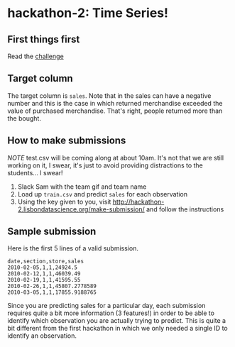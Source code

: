 # hackathon-2: Time Series!

## First things first

Read the [challenge](https://docs.google.com/document/d/1zjjJxPWABlJjqiNgy2B7LF0EO_qTcx7Lh9Rqoklhq7U/edit?usp=sharing)

## Target column

The target column is `sales`. Note that in the sales can have a negative number and this is the case in which returned merchandise exceeded the value of purchased merchandise. That's right, people returned more than the bought.

## How to make submissions

*NOTE* test.csv will be coming along at about 10am. It's not that we are still working on it, I swear, it's just to avoid providing distractions to the students... I swear!

1. Slack Sam with the team gif and team name
1. Load up `train.csv` and predict `sales` for each observation
1. Using the key given to you, visit http://hackathon-2.lisbondatascience.org/make-submission/ and follow the instructions

## Sample submission

Here is the first 5 lines of a valid submission.

```
date,section,store,sales
2010-02-05,1,1,24924.5
2010-02-12,1,1,46039.49
2010-02-19,1,1,41595.55
2010-02-26,1,1,45807.2778589
2010-03-05,1,1,17855.9188765
```

Since you are predicting sales for a particular day, each submission requires quite a bit more information (3 features!) in order to be able to identify which observation you are actually trying to predict. This is quite a bit different from the first hackathon in which we only needed a single ID to identify an observation.
